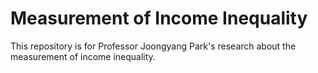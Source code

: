 # Measurement of Income Inequality

This repository is for Professor Joongyang Park's research about the measurement of income inequality.
